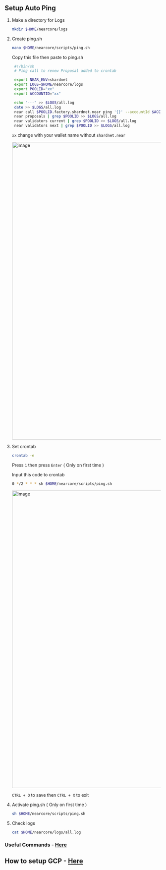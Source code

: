 ## Setup Auto Ping

1. Make a directory for Logs

   ```bash
   mkdir $HOME/nearcore/logs
   ```
   
2. Create ping.sh

   ```bash
   nano $HOME/nearcore/scripts/ping.sh
   ```
   
   Copy this file then paste to ping.sh
   
   ```bash
    #!/bin/sh
    # Ping call to renew Proposal added to crontab

    export NEAR_ENV=shardnet
    export LOGS=$HOME/nearcore/logs
    export POOLID="xx"
    export ACCOUNTID="xx"

    echo "---" >> $LOGS/all.log
    date >> $LOGS/all.log
    near call $POOLID.factory.shardnet.near ping '{}' --accountId $ACCOUNTID.shardnet.near --gas=300000000000000 >> $LOGS/all.log
    near proposals | grep $POOLID >> $LOGS/all.log
    near validators current | grep $POOLID >> $LOGS/all.log
    near validators next | grep $POOLID >> $LOGS/all.log
    ```
    
    `xx` change with your wallet name without `shardnet.near`
    
    <img width="960" alt="image" src="https://user-images.githubusercontent.com/78410824/181924800-28b2c8c5-8af4-47ac-83a5-8ba538e2652d.png">

    
3. Set crontab

    ```bash
    crontab -e
    ```
    
    Press `1` then press `Enter` ( Only on first time )
    
    Input this code to crontab
    
    ```bash
    0 */2 * * * sh $HOME/nearcore/scripts/ping.sh
    ```
    
    <img width="960" alt="image" src="https://user-images.githubusercontent.com/78410824/181924889-5caf8330-38f0-48d0-b000-9f38b154e3c0.png">
    
    `CTRL + O` to save then `CTRL + X` to exit
    
4. Activate ping.sh ( Only on first time )

    ```bash
    sh $HOME/nearcore/scripts/ping.sh
    ```
    
5. Check logs

    ```bash
    cat $HOME/nearcore/logs/all.log
    ```
    
### Useful Commands - [Here](https://github.com/0xachraf/stakewars/blob/main/useful.md)
  
## How to setup GCP - [Here](https://github.com/0xachraf/stakewars/blob/main/README.md)
